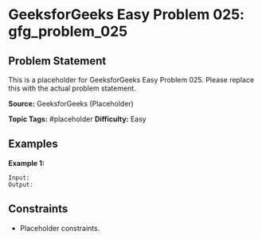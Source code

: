 # GeeksforGeeks Easy Problem 025: gfg_problem_025

## Problem Statement

This is a placeholder for GeeksforGeeks Easy Problem 025.
Please replace this with the actual problem statement.

**Source:** GeeksforGeeks (Placeholder)

**Topic Tags:** #placeholder
**Difficulty:** Easy

## Examples

**Example 1:**

```
Input:
Output:
```

## Constraints

- Placeholder constraints.
